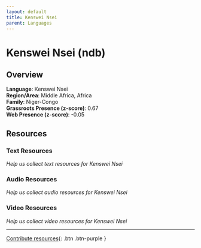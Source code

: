 ```yaml
---
layout: default
title: Kenswei Nsei
parent: Languages
---
```


# Kenswei Nsei (ndb)

## Overview

**Language**: Kenswei Nsei  
**Region/Area**: Middle Africa, Africa  
**Family**: Niger-Congo  
**Grassroots Presence (z-score)**: 0.67  
**Web Presence (z-score)**: -0.05  

## Resources

### Text Resources
*Help us collect text resources for Kenswei Nsei*

### Audio Resources
*Help us collect audio resources for Kenswei Nsei*

### Video Resources
*Help us collect video resources for Kenswei Nsei*

---

[Contribute resources](https://forms.office.com/e/1SfLJx3u1r){: .btn .btn-purple }
